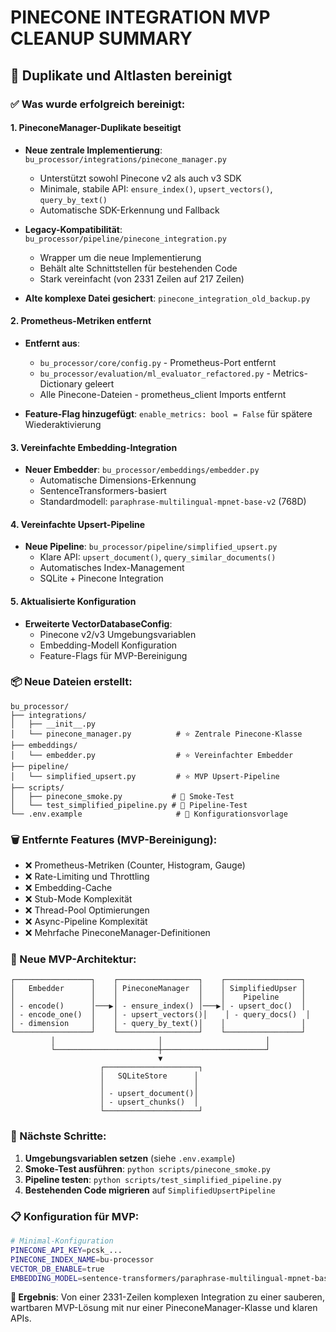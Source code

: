 # PINECONE INTEGRATION MVP CLEANUP SUMMARY
## 🧹 Duplikate und Altlasten bereinigt

### ✅ Was wurde erfolgreich bereinigt:

#### 1. **PineconeManager-Duplikate beseitigt**
- **Neue zentrale Implementierung**: `bu_processor/integrations/pinecone_manager.py`
  - Unterstützt sowohl Pinecone v2 als auch v3 SDK
  - Minimale, stabile API: `ensure_index()`, `upsert_vectors()`, `query_by_text()`
  - Automatische SDK-Erkennung und Fallback
  
- **Legacy-Kompatibilität**: `bu_processor/pipeline/pinecone_integration.py`
  - Wrapper um die neue Implementierung
  - Behält alte Schnittstellen für bestehenden Code
  - Stark vereinfacht (von 2331 Zeilen auf 217 Zeilen)

- **Alte komplexe Datei gesichert**: `pinecone_integration_old_backup.py`

#### 2. **Prometheus-Metriken entfernt**
- **Entfernt aus**:
  - `bu_processor/core/config.py` - Prometheus-Port entfernt
  - `bu_processor/evaluation/ml_evaluator_refactored.py` - Metrics-Dictionary geleert
  - Alle Pinecone-Dateien - prometheus_client Imports entfernt

- **Feature-Flag hinzugefügt**: `enable_metrics: bool = False` für spätere Wiederaktivierung

#### 3. **Vereinfachte Embedding-Integration**
- **Neuer Embedder**: `bu_processor/embeddings/embedder.py`
  - Automatische Dimensions-Erkennung
  - SentenceTransformers-basiert
  - Standardmodell: `paraphrase-multilingual-mpnet-base-v2` (768D)

#### 4. **Vereinfachte Upsert-Pipeline**
- **Neue Pipeline**: `bu_processor/pipeline/simplified_upsert.py`
  - Klare API: `upsert_document()`, `query_similar_documents()`
  - Automatisches Index-Management
  - SQLite + Pinecone Integration

#### 5. **Aktualisierte Konfiguration**
- **Erweiterte VectorDatabaseConfig**:
  - Pinecone v2/v3 Umgebungsvariablen
  - Embedding-Modell Konfiguration
  - Feature-Flags für MVP-Bereinigung

### 📦 Neue Dateien erstellt:
```
bu_processor/
├── integrations/
│   ├── __init__.py
│   └── pinecone_manager.py          # ⭐ Zentrale Pinecone-Klasse
├── embeddings/
│   └── embedder.py                  # ⭐ Vereinfachter Embedder
├── pipeline/
│   └── simplified_upsert.py         # ⭐ MVP Upsert-Pipeline
├── scripts/
│   ├── pinecone_smoke.py           # 🧪 Smoke-Test
│   └── test_simplified_pipeline.py # 🧪 Pipeline-Test
└── .env.example                     # 📝 Konfigurationsvorlage
```

### 🗑️ Entfernte Features (MVP-Bereinigung):
- ❌ Prometheus-Metriken (Counter, Histogram, Gauge)
- ❌ Rate-Limiting und Throttling
- ❌ Embedding-Cache
- ❌ Stub-Mode Komplexität
- ❌ Thread-Pool Optimierungen
- ❌ Async-Pipeline Komplexität
- ❌ Mehrfache PineconeManager-Definitionen

### 🎯 Neue MVP-Architektur:

```
┌─────────────────┐    ┌──────────────────┐    ┌─────────────────┐
│   Embedder      │    │ PineconeManager  │    │ SimplifiedUpser │
│                 │    │                  │    │    Pipeline     │
│ - encode()      │───▶│ - ensure_index() │───▶│ - upsert_doc()  │
│ - encode_one()  │    │ - upsert_vectors()│    │ - query_docs()  │
│ - dimension     │    │ - query_by_text()│    │                 │
└─────────────────┘    └──────────────────┘    └─────────────────┘
         │                       │                       │
         └───────────────────────┼───────────────────────┘
                                 ▼
                    ┌─────────────────────┐
                    │   SQLiteStore      │
                    │                    │
                    │ - upsert_document()│
                    │ - upsert_chunks()  │
                    └─────────────────────┘
```

### 🚀 Nächste Schritte:

1. **Umgebungsvariablen setzen** (siehe `.env.example`)
2. **Smoke-Test ausführen**: `python scripts/pinecone_smoke.py`
3. **Pipeline testen**: `python scripts/test_simplified_pipeline.py`
4. **Bestehenden Code migrieren** auf `SimplifiedUpsertPipeline`

### 📋 Konfiguration für MVP:

```bash
# Minimal-Konfiguration
PINECONE_API_KEY=pcsk_...
PINECONE_INDEX_NAME=bu-processor
VECTOR_DB_ENABLE=true
EMBEDDING_MODEL=sentence-transformers/paraphrase-multilingual-mpnet-base-v2
```

**🎉 Ergebnis**: Von einer 2331-Zeilen komplexen Integration zu einer sauberen, 
wartbaren MVP-Lösung mit nur einer PineconeManager-Klasse und klaren APIs.
